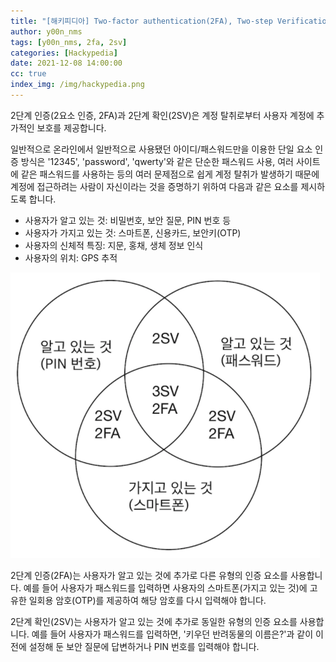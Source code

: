 ```yaml
---
title: "[해키피디아] Two-factor authentication(2FA), Two-step Verification(2SV)"
author: y00n_nms
tags: [y00n_nms, 2fa, 2sv]
categories: [Hackypedia]
date: 2021-12-08 14:00:00
cc: true
index_img: /img/hackypedia.png
---
```


2단계 인증(2요소 인증, 2FA)과 2단계 확인(2SV)은 계정 탈취로부터 사용자 계정에 추가적인 보호를 제공합니다.

일반적으로 온라인에서 일반적으로 사용됐던 아이디/패스워드만을 이용한 단일 요소 인증 방식은 '12345', 'password', 'qwerty'와 같은 단순한 패스워드 사용, 여러 사이트에 같은 패스워드를 사용하는 등의 여러 문제점으로 쉽게 계정 탈취가 발생하기 때문에 계정에 접근하려는 사람이 자신이라는 것을 증명하기 위하여 다음과 같은 요소를 제시하도록 합니다.

- 사용자가 알고 있는 것: 비밀번호, 보안 질문, PIN 번호 등
- 사용자가 가지고 있는 것: 스마트폰, 신용카드, 보안키(OTP)
- 사용자의 신체적 특징: 지문, 홍채, 생체 정보 인식
- 사용자의 위치: GPS 추적

![image](two-factor-authentication/image.png)

2단계 인증(2FA)는 사용자가 알고 있는 것에 추가로 다른 유형의 인증 요소를 사용합니다. 예를 들어 사용자가 패스워드를 입력하면 사용자의 스마트폰(가지고 있는 것)에 고유한 일회용 암호(OTP)를 제공하여 해당 암호를 다시 입력해야 합니다.

2단계 확인(2SV)는 사용자가 알고 있는 것에 추가로 동일한 유형의 인증 요소를 사용합니다. 예를 들어 사용자가 패스워드를 입력하면, '키우던 반려동물의 이름은?'과 같이 이전에 설정해 둔 보안 질문에 답변하거나 PIN 번호를 입력해야 합니다.